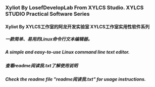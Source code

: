 ### Xyliot By LosefDevelopLab From XYLCS Studio. XYLCS STUDIO Practical Software Series
#### Xyliot By XYLCS工作室的阿龙开发实验室 XYLCS工作室实用性软件系列

##### 一款简单、易用的Linux命令行文本编辑器。
##### A simple and easy-to-use Linux command line text editor.

##### 查看readme阅读我.txt了解使用说明
##### Check the readme file "readme阅读我.txt" for usage instructions.
